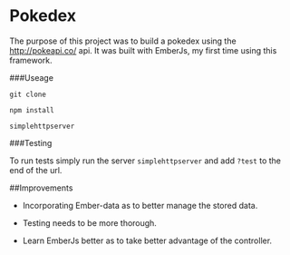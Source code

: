 # Pokedex

The purpose of this project was to build a pokedex using the http://pokeapi.co/ api. It was built with EmberJs, my first time using this framework. 

###Useage 

`git clone`

`npm install`

`simplehttpserver`

###Testing

To run tests simply run the server `simplehttpserver` and add `?test` to the end of the url.

##Improvements

- Incorporating Ember-data as to better manage the stored data.

- Testing needs to be more thorough.

- Learn EmberJs better as to take better advantage of the controller.
